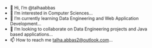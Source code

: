 - 👋 Hi, I’m @talhaabbas
- 👀 I’m interested in Computer Sciences...
- 🌱 I’m currently learning Data Engineering and Web Application Development...
- 💞️ I’m looking to collaborate on Data Engineering projects and Java based applications...
- 📫 How to reach me talha.abbas2@outlook.com...

<!---
jonnybeegoode/jonnybeegoode is a ✨ special ✨ repository because its `README.md` (this file) appears on your GitHub profile.
You can click the Preview link to take a look at your changes.
--->
